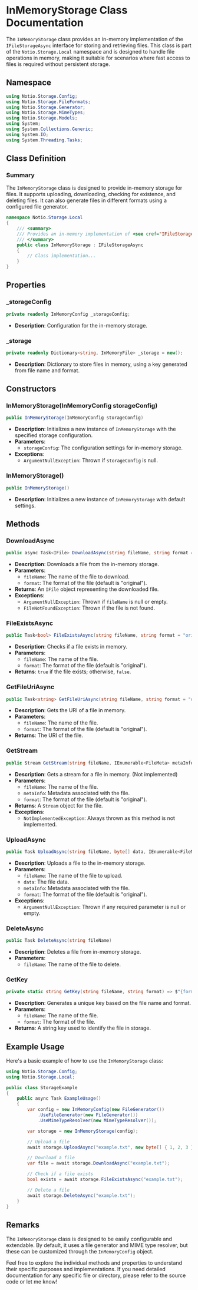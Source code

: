 # InMemoryStorage Class Documentation

The `InMemoryStorage` class provides an in-memory implementation of the `IFileStorageAsync` interface for storing and retrieving files. This class is part of the `Notio.Storage.Local` namespace and is designed to handle file operations in memory, making it suitable for scenarios where fast access to files is required without persistent storage.

## Namespace

```csharp
using Notio.Storage.Config;
using Notio.Storage.FileFormats;
using Notio.Storage.Generator;
using Notio.Storage.MimeTypes;
using Notio.Storage.Models;
using System;
using System.Collections.Generic;
using System.IO;
using System.Threading.Tasks;
```

## Class Definition

### Summary

The `InMemoryStorage` class is designed to provide in-memory storage for files. It supports uploading, downloading, checking for existence, and deleting files. It can also generate files in different formats using a configured file generator.

```csharp
namespace Notio.Storage.Local
{
    /// <summary>
    /// Provides an in-memory implementation of <see cref="IFileStorageAsync"/> for storing and retrieving files.
    /// </summary>
    public class InMemoryStorage : IFileStorageAsync
    {
        // Class implementation...
    }
}
```

## Properties

### _storageConfig

```csharp
private readonly InMemoryConfig _storageConfig;
```

- **Description**: Configuration for the in-memory storage.

### _storage

```csharp
private readonly Dictionary<string, InMemoryFile> _storage = new();
```

- **Description**: Dictionary to store files in memory, using a key generated from file name and format.

## Constructors

### InMemoryStorage(InMemoryConfig storageConfig)

```csharp
public InMemoryStorage(InMemoryConfig storageConfig)
```

- **Description**: Initializes a new instance of `InMemoryStorage` with the specified storage configuration.
- **Parameters**:
  - `storageConfig`: The configuration settings for in-memory storage.
- **Exceptions**:
  - `ArgumentNullException`: Thrown if `storageConfig` is null.

### InMemoryStorage()

```csharp
public InMemoryStorage()
```

- **Description**: Initializes a new instance of `InMemoryStorage` with default settings.

## Methods

### DownloadAsync

```csharp
public async Task<IFile> DownloadAsync(string fileName, string format = "original")
```

- **Description**: Downloads a file from the in-memory storage.
- **Parameters**:
  - `fileName`: The name of the file to download.
  - `format`: The format of the file (default is "original").
- **Returns**: An `IFile` object representing the downloaded file.
- **Exceptions**:
  - `ArgumentNullException`: Thrown if `fileName` is null or empty.
  - `FileNotFoundException`: Thrown if the file is not found.

### FileExistsAsync

```csharp
public Task<bool> FileExistsAsync(string fileName, string format = "original")
```

- **Description**: Checks if a file exists in memory.
- **Parameters**:
  - `fileName`: The name of the file.
  - `format`: The format of the file (default is "original").
- **Returns**: `true` if the file exists; otherwise, `false`.

### GetFileUriAsync

```csharp
public Task<string> GetFileUriAsync(string fileName, string format = "original")
```

- **Description**: Gets the URI of a file in memory.
- **Parameters**:
  - `fileName`: The name of the file.
  - `format`: The format of the file (default is "original").
- **Returns**: The URI of the file.

### GetStream

```csharp
public Stream GetStream(string fileName, IEnumerable<FileMeta> metaInfo, string format = "original")
```

- **Description**: Gets a stream for a file in memory. (Not implemented)
- **Parameters**:
  - `fileName`: The name of the file.
  - `metaInfo`: Metadata associated with the file.
  - `format`: The format of the file (default is "original").
- **Returns**: A `Stream` object for the file.
- **Exceptions**:
  - `NotImplementedException`: Always thrown as this method is not implemented.

### UploadAsync

```csharp
public Task UploadAsync(string fileName, byte[] data, IEnumerable<FileMeta> metaInfo, string format = "original")
```

- **Description**: Uploads a file to the in-memory storage.
- **Parameters**:
  - `fileName`: The name of the file to upload.
  - `data`: The file data.
  - `metaInfo`: Metadata associated with the file.
  - `format`: The format of the file (default is "original").
- **Exceptions**:
  - `ArgumentNullException`: Thrown if any required parameter is null or empty.

### DeleteAsync

```csharp
public Task DeleteAsync(string fileName)
```

- **Description**: Deletes a file from in-memory storage.
- **Parameters**:
  - `fileName`: The name of the file to delete.

### GetKey

```csharp
private static string GetKey(string fileName, string format) => $"{format}/{fileName}";
```

- **Description**: Generates a unique key based on the file name and format.
- **Parameters**:
  - `fileName`: The name of the file.
  - `format`: The format of the file.
- **Returns**: A string key used to identify the file in storage.

## Example Usage

Here's a basic example of how to use the `InMemoryStorage` class:

```csharp
using Notio.Storage.Config;
using Notio.Storage.Local;

public class StorageExample
{
    public async Task ExampleUsage()
    {
        var config = new InMemoryConfig(new FileGenerator())
            .UseFileGenerator(new FileGenerator())
            .UseMimeTypeResolver(new MimeTypeResolver());

        var storage = new InMemoryStorage(config);

        // Upload a file
        await storage.UploadAsync("example.txt", new byte[] { 1, 2, 3 }, new List<FileMeta>());

        // Download a file
        var file = await storage.DownloadAsync("example.txt");

        // Check if a file exists
        bool exists = await storage.FileExistsAsync("example.txt");

        // Delete a file
        await storage.DeleteAsync("example.txt");
    }
}
```

## Remarks

The `InMemoryStorage` class is designed to be easily configurable and extendable. By default, it uses a file generator and MIME type resolver, but these can be customized through the `InMemoryConfig` object.

Feel free to explore the individual methods and properties to understand their specific purposes and implementations. If you need detailed documentation for any specific file or directory, please refer to the source code or let me know!